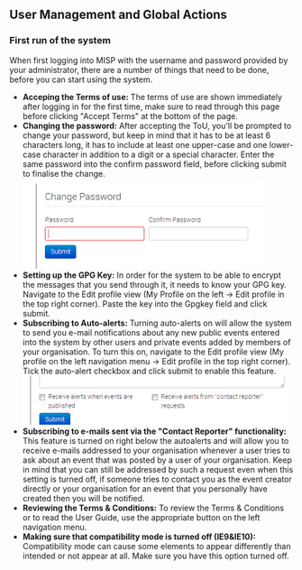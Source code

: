 ## User Management and Global Actions

### First run of the system
When first logging into MISP with the username and password provided by your administrator, there are a number of things that need to be done, before you can start using the system.

*   **Acceping the Terms of use:** The terms of use are shown immediately after logging in for the first time, make sure to read through this page before clicking "Accept Terms" at the bottom of the page.
*   **Changing the password:** After accepting the ToU, you'll be prompted to change your password, but keep in mind that it has to be at least 6 characters long, it has to include at least one upper-case and one lower-case character in addition to a digit or a special character. Enter the same password into the confirm password field, before clicking submit to finalise the change.
![Changing the password](figures/password.png)
*   **Setting up the GPG Key:** In order for the system to be able to encrypt the messages that you send through it, it needs to know your GPG key. Navigate to the Edit profile view (My Profile on the left -> Edit profile in the top right corner). Paste the key into the Gpgkey field and click submit.
*   **Subscribing to Auto-alerts:** Turning auto-alerts on will allow the system to send you e-mail notifications about any new public events entered into the system by other users and private events added by members of your organisation. To turn this on, navigate to the Edit profile view (My profile on the left navigation menu -> Edit profile in the top right corner). Tick the auto-alert checkbox and click submit to enable this feature.
![Use these checkboxes to subscribe to auto-alerts and contact reporter e-mails.](figures/alerts.png)
*   **Subscribing to e-mails sent via the "Contact Reporter" functionality:** This feature is turned on right below the autoalerts and will allow you to receive e-mails addressed to your organisation whenever a user tries to ask about an event that was posted by a user of your organisation. Keep in mind that you can still be addressed by such a request even when this setting is turned off, if someone tries to contact you as the event creator directly or your organisation for an event that you personally have created then you will be notified.
*   **Reviewing the Terms & Conditions:** To review the Terms & Conditions or to read the User Guide, use the appropriate button on the left navigation menu.
*   **Making sure that compatibility mode is turned off (IE9&IE10):** Compatibility mode can cause some elements to appear differently than intended or not appear at all. Make sure you have this option turned off.
